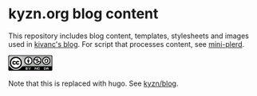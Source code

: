 # kyzn.org blog content

This repository includes blog content, templates, stylesheets and images used in [kivanc's blog](https://kyzn.org/). For script that processes content, see [mini-plerd](https://github.com/kyzn/mini-plerd).

![Creative Commons Attribution-NonCommercial-ShareAlike 4.0 International License](/extras/images/by-nc-sa.png)


Note that this is replaced with hugo. See [kyzn/blog](https://github.com/kyzn/blog).
